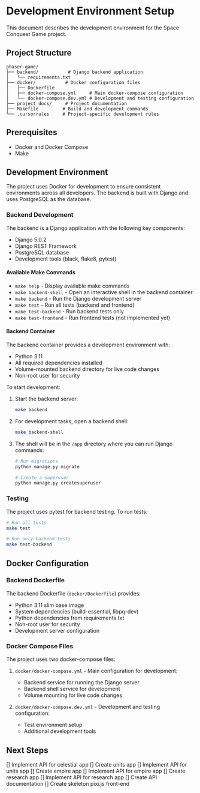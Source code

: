 # Development Environment Setup

This document describes the development environment for the Space Conquest Game project.

## Project Structure

```
phaser-game/
├── backend/           # Django backend application
│   └── requirements.txt
├── docker/           # Docker configuration files
│   ├── Dockerfile
│   ├── docker-compose.yml     # Main docker-compose configuration
│   └── docker-compose.dev.yml # Development and testing configuration
├── project_docs/     # Project documentation
├── Makefile         # Build and development commands
└── .cursorrules     # Project-specific development rules
```

## Prerequisites

- Docker and Docker Compose
- Make

## Development Environment

The project uses Docker for development to ensure consistent environments across all developers. The backend is built with Django and uses PostgreSQL as the database.

### Backend Development

The backend is a Django application with the following key components:

- Django 5.0.2
- Django REST Framework
- PostgreSQL database
- Development tools (black, flake8, pytest)

#### Available Make Commands

- `make help` - Display available make commands
- `make backend-shell` - Open an interactive shell in the backend container
- `make backend` - Run the Django development server
- `make test` - Run all tests (backend and frontend)
- `make test-backend` - Run backend tests only
- `make test-frontend` - Run frontend tests (not implemented yet)

#### Backend Container

The backend container provides a development environment with:
- Python 3.11
- All required dependencies installed
- Volume-mounted backend directory for live code changes
- Non-root user for security

To start development:

1. Start the backend server:
   ```bash
   make backend
   ```

2. For development tasks, open a backend shell:
   ```bash
   make backend-shell
   ```

3. The shell will be in the `/app` directory where you can run Django commands:
   ```bash
   # Run migrations
   python manage.py migrate

   # Create a superuser
   python manage.py createsuperuser
   ```

### Testing

The project uses pytest for backend testing. To run tests:

```bash
# Run all tests
make test

# Run only backend tests
make test-backend
```

## Docker Configuration

### Backend Dockerfile

The backend Dockerfile (`docker/Dockerfile`) provides:
- Python 3.11 slim base image
- System dependencies (build-essential, libpq-dev)
- Python dependencies from requirements.txt
- Non-root user for security
- Development server configuration

### Docker Compose Files

The project uses two docker-compose files:

1. `docker/docker-compose.yml` - Main configuration for development:
   - Backend service for running the Django server
   - Backend shell service for development
   - Volume mounting for live code changes

2. `docker/docker-compose.dev.yml` - Development and testing configuration:
   - Test environment setup
   - Additional development tools

## Next Steps

[] Implement API for celestial app
[] Create units app
[] Implement API for units app
[] Create empire app
[] Implement API for empire app
[] Create research app
[] Implement API for research app
[] Create API documentation
[] Create skeleton pixi.js front-end